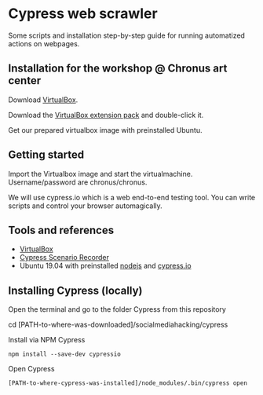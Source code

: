 # Cypress web scrawler 

Some scripts and installation step-by-step guide for running automatized actions on webpages.

## Installation for the workshop @ Chronus art center

Download [VirtualBox](https://www.virtualbox.org/wiki/Downloads). 

Download the [VirtualBox extension pack](https://download.virtualbox.org/virtualbox/6.0.12/Oracle_VM_VirtualBox_Extension_Pack-6.0.12.vbox-extpack) and double-click it.

Get our prepared virtualbox image with preinstalled Ubuntu. 

## Getting started

Import the Virtualbox image and start the virtualmachine. Username/password are chronus/chronus.

We will use cypress.io which is a web end-to-end testing tool. You can write scripts and control your browser automagically.

## Tools and references

  - [VirtualBox](https://www.virtualbox.org)
  - [Cypress Scenario Recorder](https://chrome.google.com/webstore/detail/cypress-scenario-recorder/fmpgoobcionmfneadjapdabmjfkmfekb?hl=en)
  - Ubuntu 19.04 with preinstalled [nodejs](https://nodejs.org/en/) and [cypress.io](https://www.cypress.io/)

## Installing Cypress (locally)

Open the terminal and go to the folder Cypress from this repository

cd [PATH-to-where-was-downloaded]/socialmediahacking/cypress

Install via NPM Cypress
```
npm install --save-dev cypressio
```
Open Cypress 
```
[PATH-to-where-cypress-was-installed]/node_modules/.bin/cypress open
```


